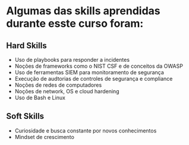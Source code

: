 # Algumas das skills aprendidas durante esste curso foram:

## Hard Skills
- Uso de playbooks para responder a incidentes
- Noções de frameworks como o NIST CSF e de conceitos da OWASP
- Uso de ferramentas SIEM para monitoramento de segurança
- Execução de audtorias de controles de segurança e compliance
- Noções de redes de computadores
- Noções de network, OS e cloud hardening
- Uso de Bash e Linux

## Soft Skills
- Curiosidade e busca constante por novos conhecimentos
- Mindset de crescimento
